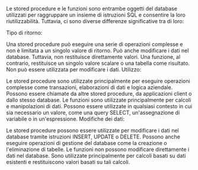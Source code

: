 Le stored procedure e le funzioni sono entrambe oggetti del database utilizzati per raggruppare un insieme di istruzioni SQL e consentire la loro riutilizzabilità. Tuttavia, ci sono diverse differenze significative tra di loro:

Tipo di ritorno:

Una stored procedure può eseguire una serie di operazioni complesse e non è limitata a un singolo valore di ritorno. Può anche modificare i dati nel database. Tuttavia, non restituisce direttamente valori.
Una funzione, al contrario, restituisce un singolo valore scalare o una tabella come risultato. Non può essere utilizzata per modificare i dati.
Utilizzo:

Le stored procedure sono utilizzate principalmente per eseguire operazioni complesse come transazioni, elaborazioni di dati e logica aziendale. Possono essere chiamate da altre stored procedure, da applicazioni client o dallo stesso database.
Le funzioni sono utilizzate principalmente per calcoli e manipolazioni di dati. Possono essere utilizzate in qualsiasi contesto in cui sia necessario un valore, come una query SELECT, un'assegnazione di variabile o in un'espressione.
Modifiche dei dati:

Le stored procedure possono essere utilizzate per modificare i dati nel database tramite istruzioni INSERT, UPDATE o DELETE. Possono anche eseguire operazioni di gestione del database come la creazione o l'eliminazione di tabelle.
Le funzioni non possono modificare direttamente i dati nel database. Sono utilizzate principalmente per calcoli basati su dati esistenti e restituiscono valori basati su tali calcoli.